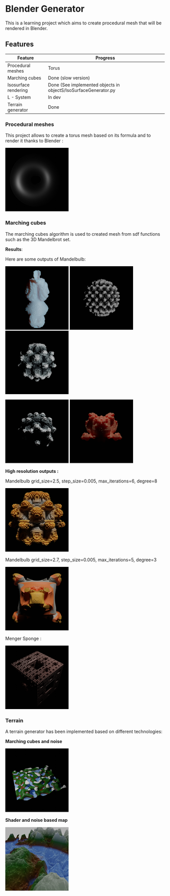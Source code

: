 # Blender Generator

This is a learning project which aims to create procedural mesh that will be rendered in Blender.

## Features

| Feature               | Progress                                                       |
|-----------------------|----------------------------------------------------------------|
| Procedural meshes     | Torus                                                          |
| Marching cubes        | Done (slow version)                                            |
| Isosurface rendering  | Done (See implemented objects in objectS/IsoSurfaceGenerator.py|
| L - System            | In dev                                                         |
| Terrain generator     | Done                                                           |

### Procedural meshes

This project allows to create a torus mesh based on its formula and to render it 
thanks to Blender :

![Torus](output/Resized/TorusPP1.png)

### Marching cubes

The marching cubes algorithm is used to created mesh from sdf functions such as the 3D Mandelbrot
set.

__Results__:

Here are some outputs of Mandelbulb:

![Mandelbulb](output/Resized/Mandelbrot.png) ![Mandelbulb](output/Resized/Mandelbrot1.png) ![Mandelbulb](output/Resized/Mandelbrot2.png)

![Mandelbulb](output/Resized/Mandelbrot3.png) ![Mandelbulb](output/Resized/Mandelbulb4.png) 

__High resolution outputs :__

Mandelbulb grid_size=2.5, step_size=0.005, max_iterations=6, degree=8

![MandelbulbHighRes](output/Resized/MandelbulbHighRes.png)

Mandelbulb grid_size=2.7, step_size=0.005, max_iterations=5, degree=3

![MandelbulbHighRes](output/Resized/MandelbulbHighRes1.png)

Menger Sponge :

![MengerSponge](output/Resized/MengerSponge.png) 

### Terrain 

A terrain generator has been implemented based on different technologies:

__Marching cubes and noise__

![NoiseTerrain](output/Resized/NoiseTerrain.png)

__Shader and noise based map__

![NoiseTerrain](output/Resized/Map.png)


